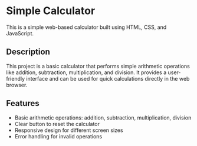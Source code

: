 # Simple Calculator

This is a simple web-based calculator built using HTML, CSS, and JavaScript.
## Description

This project is a basic calculator that performs simple arithmetic operations like addition, subtraction, multiplication, and division. It provides a user-friendly interface and can be used for quick calculations directly in the web browser.

## Features

- Basic arithmetic operations: addition, subtraction, multiplication, division
- Clear button to reset the calculator
- Responsive design for different screen sizes
- Error handling for invalid operations
